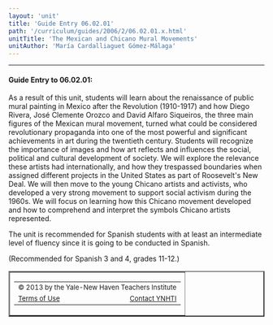 ```yaml
---
layout: 'unit'
title: 'Guide Entry 06.02.01'
path: '/curriculum/guides/2006/2/06.02.01.x.html'
unitTitle: 'The Mexican and Chicano Mural Movements'
unitAuthor: 'María Cardalliaguet Gómez-Málaga'
---
```


<body>
<hr/>
 <h4>
  Guide Entry to 06.02.01:
 </h4>
 <p>
  As a result of this unit, students will learn about the renaissance of public mural painting in Mexico after the Revolution (1910-1917) and how Diego Rivera, José Clemente Orozco and David Alfaro Siqueiros, the three main figures of the Mexican mural movement, turned what could be considered revolutionary propaganda into one of the most powerful and significant achievements in art during the twentieth century. Students will recognize the importance of images and how art reflects and influences the social, political and cultural development of society. We will explore the relevance these artists had internationally, and how they trespassed boundaries when assigned different projects in the United States as part of Roosevelt's New Deal. We will then move to the young Chicano artists and activists, who developed a very strong movement to support social activism during the 1960s. We will focus on learning how this Chicano movement developed and how to comprehend and interpret the symbols Chicano artists represented.
 </p>
<p>
  The unit is recommended for Spanish students with at least an intermediate level of fluency since it is going to be conducted in Spanish.
 </p>
<p>
  (Recommended for Spanish 3 and 4, grades 11-12.)
 </p>

<!-- BEGIN FOOTER (DO NOT EDIT FROM THIS LINE DOWN) -->
<table border="2" cellpadding="2" cellspacing="0" width="100%">
  <tr>
   <td>
    <table border="0" cellpadding="0" cellspacing="0">
     <tr>
      <td colspan="3">
       <font size="-1">
        © 2013 by the
Yale-New Haven Teachers Institute
       </font>
      </td>
     </tr>
     <tr>
      <td>
       <font size="-1">
        <a href="../../../../terms.html">
         Terms of Use
        </a>
       </font>
      </td>
      <td>
       <img height="1" name="count" onload="
if(document.images['count'].src.indexOf('&amp;') == -1)
document.images['count'].src += '&amp;' +
(document.referrer.length ? document.referrer : '&lt;NONE&gt;');" src="http://bin.yale.edu/~jz48/cgi-bin/count.pl?/curriculum/guides/2006/2/06.02.01.x.html" width="1"/>
      </td>
      <td align="right">
       <font size="-1">
        <a href="../../../../comments.html">
         Contact YNHTI
        </a>
       </font>
      </td>
     </tr>
    </table>
   </td>
  </tr>
 </table>
 <link href="/pix/ynhti.ico" rel="SHORTCUT ICON"/>
 <script type="text/javascript">
  var gaJsHost = (("https:" == document.location.protocol) ? "https://ssl." : "http://www.");
document.write(unescape("%3Cscript src='" + gaJsHost + "google-analytics.com/ga.js' type='text/javascript'%3E%3C/script%3E"));
 </script>
 <script type="text/javascript">
  try {
var pageTracker = _gat._getTracker("UA-8762042-2");
pageTracker._trackPageview();
} catch(err) {}
 </script>
</body>
